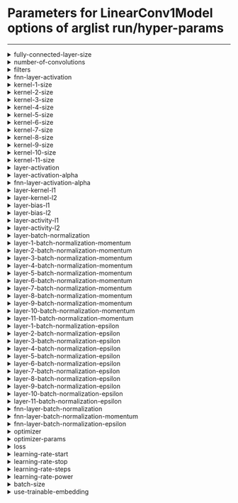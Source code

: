 # Parameters for LinearConv1Model options of arglist run/hyper-params

---


<details style="margin-left:2em">
<summary style="margin-left:-2em">fully-connected-layer-size</summary>


_Size of the fully connected layer. Set to 0 to disable._

Argument type: int (minimum: 0, maximum: 16384)

Default value: 32



---



Supported hyperparameter specs: values and range

</details>


<details style="margin-left:2em">
<summary style="margin-left:-2em">number-of-convolutions</summary>


_Number of different convolutions to use_

Argument type: int (minimum: 1, maximum: 11)

Default value: 1



---



Supported hyperparameter specs: values and range

</details>


<details style="margin-left:2em">
<summary style="margin-left:-2em">filters</summary>


_Number of filters per convolution layer._

Argument type: int (minimum: 1, maximum: 64)

Default value: 32



---



Supported hyperparameter specs: values and range

</details>


<details style="margin-left:2em">
<summary style="margin-left:-2em">fnn-layer-activation</summary>


_Activation to use in the fully connected layer._

Argument type: str

Default value: linear



---



Supported hyperparameter specs: values

</details>


<details style="margin-left:2em">
<summary style="margin-left:-2em">kernel-1-size</summary>


_Size of the i-th convolution kernel._

Argument type: int (minimum: 1, maximum: 512)

Default value: 4



---



Supported hyperparameter specs: values and range

</details>


<details style="margin-left:2em">
<summary style="margin-left:-2em">kernel-2-size</summary>


_Size of the i-th convolution kernel._

Argument type: int (minimum: 1, maximum: 512)

Default value: 4



---



Supported hyperparameter specs: values and range

</details>


<details style="margin-left:2em">
<summary style="margin-left:-2em">kernel-3-size</summary>


_Size of the i-th convolution kernel._

Argument type: int (minimum: 1, maximum: 512)

Default value: 4



---



Supported hyperparameter specs: values and range

</details>


<details style="margin-left:2em">
<summary style="margin-left:-2em">kernel-4-size</summary>


_Size of the i-th convolution kernel._

Argument type: int (minimum: 1, maximum: 512)

Default value: 4



---



Supported hyperparameter specs: values and range

</details>


<details style="margin-left:2em">
<summary style="margin-left:-2em">kernel-5-size</summary>


_Size of the i-th convolution kernel._

Argument type: int (minimum: 1, maximum: 512)

Default value: 4



---



Supported hyperparameter specs: values and range

</details>


<details style="margin-left:2em">
<summary style="margin-left:-2em">kernel-6-size</summary>


_Size of the i-th convolution kernel._

Argument type: int (minimum: 1, maximum: 512)

Default value: 4



---



Supported hyperparameter specs: values and range

</details>


<details style="margin-left:2em">
<summary style="margin-left:-2em">kernel-7-size</summary>


_Size of the i-th convolution kernel._

Argument type: int (minimum: 1, maximum: 512)

Default value: 4



---



Supported hyperparameter specs: values and range

</details>


<details style="margin-left:2em">
<summary style="margin-left:-2em">kernel-8-size</summary>


_Size of the i-th convolution kernel._

Argument type: int (minimum: 1, maximum: 512)

Default value: 4



---



Supported hyperparameter specs: values and range

</details>


<details style="margin-left:2em">
<summary style="margin-left:-2em">kernel-9-size</summary>


_Size of the i-th convolution kernel._

Argument type: int (minimum: 1, maximum: 512)

Default value: 4



---



Supported hyperparameter specs: values and range

</details>


<details style="margin-left:2em">
<summary style="margin-left:-2em">kernel-10-size</summary>


_Size of the i-th convolution kernel._

Argument type: int (minimum: 1, maximum: 512)

Default value: 4



---



Supported hyperparameter specs: values and range

</details>


<details style="margin-left:2em">
<summary style="margin-left:-2em">kernel-11-size</summary>


_Size of the i-th convolution kernel._

Argument type: int (minimum: 1, maximum: 512)

Default value: 4



---



Supported hyperparameter specs: values and range

</details>


<details style="margin-left:2em">
<summary style="margin-left:-2em">layer-activation</summary>


_Activation to use in the cnn layers_

Argument type: str

Default value: linear



---



Supported hyperparameter specs: values

</details>


<details style="margin-left:2em">
<summary style="margin-left:-2em">layer-activation-alpha</summary>


_Alpha value for the elu activation of the layers_

Argument type: float (no restrictions)

Default value: 0.0



---



Supported hyperparameter specs: values and floats

</details>


<details style="margin-left:2em">
<summary style="margin-left:-2em">fnn-layer-activation-alpha</summary>


_Alpha value for the elu activation of the fnn layer_

Argument type: float (no restrictions)

Default value: 0.0



---



Supported hyperparameter specs: values and floats

</details>


<details style="margin-left:2em">
<summary style="margin-left:-2em">layer-kernel-l1</summary>


_l1 kernel regularizer for the layers_

Argument type: float (minimum: 0.0, maximum: 1.0)

Default value: 0.0



---



Supported hyperparameter specs: values and floats

</details>


<details style="margin-left:2em">
<summary style="margin-left:-2em">layer-kernel-l2</summary>


_l2 kernel regularizer for the layers_

Argument type: float (minimum: 0.0, maximum: 1.0)

Default value: 0.0



---



Supported hyperparameter specs: values and floats

</details>


<details style="margin-left:2em">
<summary style="margin-left:-2em">layer-bias-l1</summary>


_l1 bias regularizer for the layers_

Argument type: float (minimum: 0.0, maximum: 1.0)

Default value: 0.0



---



Supported hyperparameter specs: values and floats

</details>


<details style="margin-left:2em">
<summary style="margin-left:-2em">layer-bias-l2</summary>


_l2 bias regularizer for the layers_

Argument type: float (minimum: 0.0, maximum: 1.0)

Default value: 0.0



---



Supported hyperparameter specs: values and floats

</details>


<details style="margin-left:2em">
<summary style="margin-left:-2em">layer-activity-l1</summary>


_l1 activity regularizer for the layers_

Argument type: float (minimum: 0.0, maximum: 1.0)

Default value: 0.0



---



Supported hyperparameter specs: values and floats

</details>


<details style="margin-left:2em">
<summary style="margin-left:-2em">layer-activity-l2</summary>


_l2 activity regularizer for the layers_

Argument type: float (minimum: 0.0, maximum: 1.0)

Default value: 0.0



---



Supported hyperparameter specs: values and floats

</details>


<details style="margin-left:2em">
<summary style="margin-left:-2em">layer-batch-normalization</summary>


_Use batch normalization for the CNN layers_

Argument type: bool

Default value: False



---



Supported hyperparameter specs: values

</details>


<details style="margin-left:2em">
<summary style="margin-left:-2em">layer-1-batch-normalization-momentum</summary>


_Momentum for batch normalization for the i-th layer_

Argument type: float (minimum: 0.0, maximum: 1.0)

Default value: 0.99



---



Supported hyperparameter specs: values and floats

</details>


<details style="margin-left:2em">
<summary style="margin-left:-2em">layer-2-batch-normalization-momentum</summary>


_Momentum for batch normalization for the i-th layer_

Argument type: float (minimum: 0.0, maximum: 1.0)

Default value: 0.99



---



Supported hyperparameter specs: values and floats

</details>


<details style="margin-left:2em">
<summary style="margin-left:-2em">layer-3-batch-normalization-momentum</summary>


_Momentum for batch normalization for the i-th layer_

Argument type: float (minimum: 0.0, maximum: 1.0)

Default value: 0.99



---



Supported hyperparameter specs: values and floats

</details>


<details style="margin-left:2em">
<summary style="margin-left:-2em">layer-4-batch-normalization-momentum</summary>


_Momentum for batch normalization for the i-th layer_

Argument type: float (minimum: 0.0, maximum: 1.0)

Default value: 0.99



---



Supported hyperparameter specs: values and floats

</details>


<details style="margin-left:2em">
<summary style="margin-left:-2em">layer-5-batch-normalization-momentum</summary>


_Momentum for batch normalization for the i-th layer_

Argument type: float (minimum: 0.0, maximum: 1.0)

Default value: 0.99



---



Supported hyperparameter specs: values and floats

</details>


<details style="margin-left:2em">
<summary style="margin-left:-2em">layer-6-batch-normalization-momentum</summary>


_Momentum for batch normalization for the i-th layer_

Argument type: float (minimum: 0.0, maximum: 1.0)

Default value: 0.99



---



Supported hyperparameter specs: values and floats

</details>


<details style="margin-left:2em">
<summary style="margin-left:-2em">layer-7-batch-normalization-momentum</summary>


_Momentum for batch normalization for the i-th layer_

Argument type: float (minimum: 0.0, maximum: 1.0)

Default value: 0.99



---



Supported hyperparameter specs: values and floats

</details>


<details style="margin-left:2em">
<summary style="margin-left:-2em">layer-8-batch-normalization-momentum</summary>


_Momentum for batch normalization for the i-th layer_

Argument type: float (minimum: 0.0, maximum: 1.0)

Default value: 0.99



---



Supported hyperparameter specs: values and floats

</details>


<details style="margin-left:2em">
<summary style="margin-left:-2em">layer-9-batch-normalization-momentum</summary>


_Momentum for batch normalization for the i-th layer_

Argument type: float (minimum: 0.0, maximum: 1.0)

Default value: 0.99



---



Supported hyperparameter specs: values and floats

</details>


<details style="margin-left:2em">
<summary style="margin-left:-2em">layer-10-batch-normalization-momentum</summary>


_Momentum for batch normalization for the i-th layer_

Argument type: float (minimum: 0.0, maximum: 1.0)

Default value: 0.99



---



Supported hyperparameter specs: values and floats

</details>


<details style="margin-left:2em">
<summary style="margin-left:-2em">layer-11-batch-normalization-momentum</summary>


_Momentum for batch normalization for the i-th layer_

Argument type: float (minimum: 0.0, maximum: 1.0)

Default value: 0.99



---



Supported hyperparameter specs: values and floats

</details>


<details style="margin-left:2em">
<summary style="margin-left:-2em">layer-1-batch-normalization-epsilon</summary>


_Epsilon for batch normalization for the i-th layer_

Argument type: float (minimum: 1e-05)

Default value: 0.001



---



Supported hyperparameter specs: values and floats

</details>


<details style="margin-left:2em">
<summary style="margin-left:-2em">layer-2-batch-normalization-epsilon</summary>


_Epsilon for batch normalization for the i-th layer_

Argument type: float (minimum: 1e-05)

Default value: 0.001



---



Supported hyperparameter specs: values and floats

</details>


<details style="margin-left:2em">
<summary style="margin-left:-2em">layer-3-batch-normalization-epsilon</summary>


_Epsilon for batch normalization for the i-th layer_

Argument type: float (minimum: 1e-05)

Default value: 0.001



---



Supported hyperparameter specs: values and floats

</details>


<details style="margin-left:2em">
<summary style="margin-left:-2em">layer-4-batch-normalization-epsilon</summary>


_Epsilon for batch normalization for the i-th layer_

Argument type: float (minimum: 1e-05)

Default value: 0.001



---



Supported hyperparameter specs: values and floats

</details>


<details style="margin-left:2em">
<summary style="margin-left:-2em">layer-5-batch-normalization-epsilon</summary>


_Epsilon for batch normalization for the i-th layer_

Argument type: float (minimum: 1e-05)

Default value: 0.001



---



Supported hyperparameter specs: values and floats

</details>


<details style="margin-left:2em">
<summary style="margin-left:-2em">layer-6-batch-normalization-epsilon</summary>


_Epsilon for batch normalization for the i-th layer_

Argument type: float (minimum: 1e-05)

Default value: 0.001



---



Supported hyperparameter specs: values and floats

</details>


<details style="margin-left:2em">
<summary style="margin-left:-2em">layer-7-batch-normalization-epsilon</summary>


_Epsilon for batch normalization for the i-th layer_

Argument type: float (minimum: 1e-05)

Default value: 0.001



---



Supported hyperparameter specs: values and floats

</details>


<details style="margin-left:2em">
<summary style="margin-left:-2em">layer-8-batch-normalization-epsilon</summary>


_Epsilon for batch normalization for the i-th layer_

Argument type: float (minimum: 1e-05)

Default value: 0.001



---



Supported hyperparameter specs: values and floats

</details>


<details style="margin-left:2em">
<summary style="margin-left:-2em">layer-9-batch-normalization-epsilon</summary>


_Epsilon for batch normalization for the i-th layer_

Argument type: float (minimum: 1e-05)

Default value: 0.001



---



Supported hyperparameter specs: values and floats

</details>


<details style="margin-left:2em">
<summary style="margin-left:-2em">layer-10-batch-normalization-epsilon</summary>


_Epsilon for batch normalization for the i-th layer_

Argument type: float (minimum: 1e-05)

Default value: 0.001



---



Supported hyperparameter specs: values and floats

</details>


<details style="margin-left:2em">
<summary style="margin-left:-2em">layer-11-batch-normalization-epsilon</summary>


_Epsilon for batch normalization for the i-th layer_

Argument type: float (minimum: 1e-05)

Default value: 0.001



---



Supported hyperparameter specs: values and floats

</details>


<details style="margin-left:2em">
<summary style="margin-left:-2em">fnn-layer-batch-normalization</summary>


_Use batch normalization for the fnn layer_

Argument type: bool

Default value: False



---



Supported hyperparameter specs: values

</details>


<details style="margin-left:2em">
<summary style="margin-left:-2em">fnn-layer-batch-normalization-momentum</summary>


_Momentum for batch normalization for the fnn layer_

Argument type: float (minimum: 0.0, maximum: 1.0)

Default value: 0.99



---



Supported hyperparameter specs: values and floats

</details>


<details style="margin-left:2em">
<summary style="margin-left:-2em">fnn-layer-batch-normalization-epsilon</summary>


_Epsilon for batch normalization for the fnn layer_

Argument type: float (minimum: 1e-05)

Default value: 0.001



---



Supported hyperparameter specs: values and floats

</details>


<details style="margin-left:2em">
<summary style="margin-left:-2em">optimizer</summary>


_Optimizer to use. Special case: use sgd_XXX to specify SGD with momentum XXX_

Argument type: str

Default value: adam



---



Supported hyperparameter specs: values

</details>


<details style="margin-left:2em">
<summary style="margin-left:-2em">optimizer-params</summary>


_Hyper-parameters for the optimizer_

Argument type: nested arglist.

Default values are inherited from contained child arguments.

Hyper-parameter specs are inherited from nested child arguments.

**Nested arguments:**



<details style="margin-left:2em">

<summary style="margin-left:-2em">adam</summary>





<details style="margin-left:2em">

<summary style="margin-left:-2em">beta-1</summary>



_Beta-1 value for the Adam optimizer_

Argument type: float (no restrictions)

Default value: 0.9



---



Supported hyperparameter specs: values and floats

</details>





<details style="margin-left:2em">

<summary style="margin-left:-2em">beta-2</summary>



_Beta-2 value for the Adam optimizer_

Argument type: float (no restrictions)

Default value: 0.999



---



Supported hyperparameter specs: values and floats

</details>





<details style="margin-left:2em">

<summary style="margin-left:-2em">epsilon</summary>



_Epsilon value for the Adam optimizer_

Argument type: float (no restrictions)

Default value: 1e-07



---



Supported hyperparameter specs: values and floats

</details>





<details style="margin-left:2em">

<summary style="margin-left:-2em">weight-decay</summary>



_Weight decay_

Argument type: float (no restrictions)

Default value: 0.0



---



Supported hyperparameter specs: values and floats

</details>



</details>





<details style="margin-left:2em">

<summary style="margin-left:-2em">nadam</summary>





<details style="margin-left:2em">

<summary style="margin-left:-2em">beta-1</summary>



_Beta-1 value for the Nadam optimizer_

Argument type: float (no restrictions)

Default value: 0.9



---



Supported hyperparameter specs: values and floats

</details>





<details style="margin-left:2em">

<summary style="margin-left:-2em">beta-2</summary>



_Beta-2 value for the Nadam optimizer_

Argument type: float (no restrictions)

Default value: 0.999



---



Supported hyperparameter specs: values and floats

</details>





<details style="margin-left:2em">

<summary style="margin-left:-2em">epsilon</summary>



_Epsilon value for the Nadam optimizer_

Argument type: float (no restrictions)

Default value: 1e-07



---



Supported hyperparameter specs: values and floats

</details>





<details style="margin-left:2em">

<summary style="margin-left:-2em">weight-decay</summary>



_Weight decay_

Argument type: float (no restrictions)

Default value: 0.0



---



Supported hyperparameter specs: values and floats

</details>



</details>





<details style="margin-left:2em">

<summary style="margin-left:-2em">adamw</summary>





<details style="margin-left:2em">

<summary style="margin-left:-2em">beta-1</summary>



_Beta-1 value for the Nadam optimizer_

Argument type: float (no restrictions)

Default value: 0.9



---



Supported hyperparameter specs: values and floats

</details>





<details style="margin-left:2em">

<summary style="margin-left:-2em">beta-2</summary>



_Beta-2 value for the Nadam optimizer_

Argument type: float (no restrictions)

Default value: 0.999



---



Supported hyperparameter specs: values and floats

</details>





<details style="margin-left:2em">

<summary style="margin-left:-2em">epsilon</summary>



_Epsilon value for the Nadam optimizer_

Argument type: float (no restrictions)

Default value: 1e-07



---



Supported hyperparameter specs: values and floats

</details>





<details style="margin-left:2em">

<summary style="margin-left:-2em">weight-decay</summary>



_Weight decay_

Argument type: float (no restrictions)

Default value: 0.0



---



Supported hyperparameter specs: values and floats

</details>



</details>





<details style="margin-left:2em">

<summary style="margin-left:-2em">sgd</summary>





<details style="margin-left:2em">

<summary style="margin-left:-2em">momentum</summary>



_Momentum value for the SGD optimizer_

Argument type: float (minimum: 0.0, maximum: 1.0)

Default value: 0.0



---



Supported hyperparameter specs: values and floats

</details>





<details style="margin-left:2em">

<summary style="margin-left:-2em">use-nesterov</summary>



_Whether to use Nesterov momentum in the SGD optimizer_

Argument type: bool

Default value: False



---



Supported hyperparameter specs: values

</details>



</details>



</details>


<details style="margin-left:2em">
<summary style="margin-left:-2em">loss</summary>


_Loss to use in the training process_

Argument type: str

Default value: crossentropy



---



Supported hyperparameter specs: values

</details>


<details style="margin-left:2em">
<summary style="margin-left:-2em">learning-rate-start</summary>


_Initial learning rate for the learning process_

Argument type: float (minimum: 0.0)

Default value: 0.005



---



Supported hyperparameter specs: values and floats

</details>


<details style="margin-left:2em">
<summary style="margin-left:-2em">learning-rate-stop</summary>


_Learnign rate after "learning-rate-steps" steps_

Argument type: float (minimum: 0.0)

Default value: 0.0005



---



Supported hyperparameter specs: values and floats

</details>


<details style="margin-left:2em">
<summary style="margin-left:-2em">learning-rate-steps</summary>


_Amount of decay steps requierd to go from start to stop LR_

Argument type: int (minimum: 1)

Default value: 470



---



Supported hyperparameter specs: values and range

</details>


<details style="margin-left:2em">
<summary style="margin-left:-2em">learning-rate-power</summary>


_Degree of the polynomial to use for the learning rate._

Argument type: float (minimum: 0.0)

Default value: 1.0



---



Supported hyperparameter specs: values and floats

</details>


<details style="margin-left:2em">
<summary style="margin-left:-2em">batch-size</summary>


_Batch size used during training_

Argument type: int (minimum: 1)

Default value: 32



---



Supported hyperparameter specs: values and range

</details>


<details style="margin-left:2em">
<summary style="margin-left:-2em">use-trainable-embedding</summary>


_Whether to make the word-embedding trainable._

Argument type: bool

Default value: False



---



Supported hyperparameter specs: values

</details>
